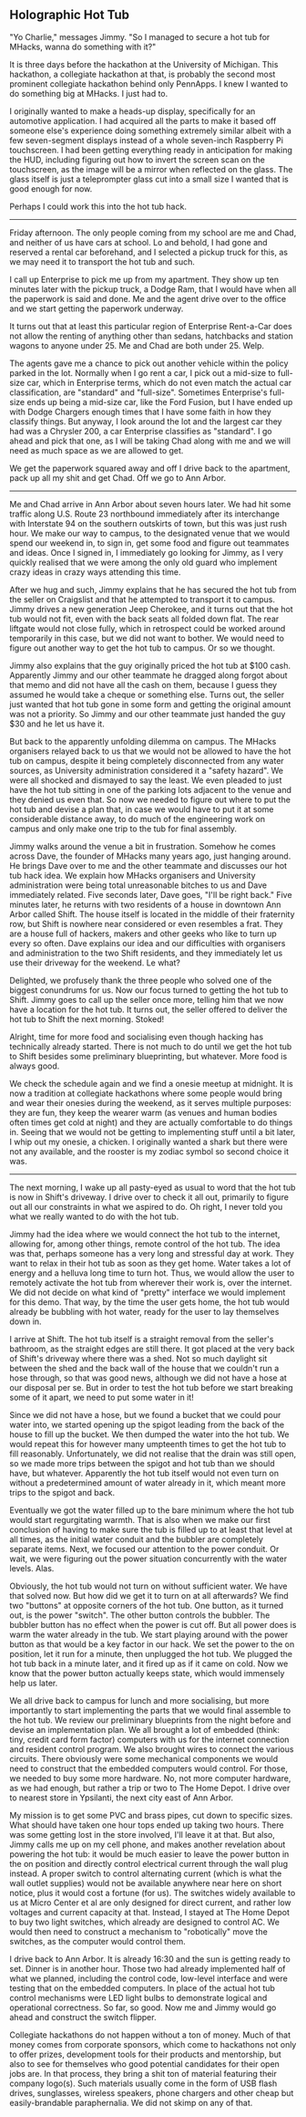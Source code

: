 ## Holographic Hot Tub

"Yo Charlie," messages Jimmy. "So I managed to secure a hot tub for MHacks, wanna do something with it?"

It is three days before the hackathon at the University of Michigan. This hackathon, a collegiate hackathon at that, is probably the second most prominent collegiate hackathon behind only PennApps. I knew I wanted to do something big at MHacks. I just had to.

I originally wanted to make a heads-up display, specifically for an automotive application. I had acquired all the parts to make it based off someone else's experience doing something extremely similar albeit with a few seven-segment displays instead of a whole seven-inch Raspberry Pi touchscreen. I had been getting everything ready in anticipation for making the HUD, including figuring out how to invert the screen scan on the touchscreen, as the image will be a mirror when reflected on the glass. The glass itself is just a teleprompter glass cut into a small size I wanted that is good enough for now.

Perhaps I could work this into the hot tub hack.

-----

Friday afternoon. The only people coming from my school are me and Chad, and neither of us have cars at school. Lo and behold, I had gone and reserved a rental car beforehand, and I selected a pickup truck for this, as we may need it to transport the hot tub and such.

I call up Enterprise to pick me up from my apartment. They show up ten minutes later with the pickup truck, a Dodge Ram, that I would have when all the paperwork is said and done. Me and the agent drive over to the office and we start getting the paperwork underway.

It turns out that at least this particular region of Enterprise Rent-a-Car does not allow the renting of anything other than sedans, hatchbacks and station wagons to anyone under 25. Me and Chad are both under 25. Welp.

The agents gave me a chance to pick out another vehicle within the policy parked in the lot. Normally when I go rent a car, I pick out a mid-size to full-size car, which in Enterprise terms, which do not even match the actual car classification, are "standard" and "full-size". Sometimes Enterprise's full-size ends up being a mid-size car, like the Ford Fusion, but I have ended up with Dodge Chargers enough times that I have some faith in how they classify things. But anyway, I look around the lot and the largest car they had was a Chrysler 200, a car Enterprise classifies as "standard". I go ahead and pick that one, as I will be taking Chad along with me and we will need as much space as we are allowed to get.

We get the paperwork squared away and off I drive back to the apartment, pack up all my shit and get Chad. Off we go to Ann Arbor.

-----

Me and Chad arrive in Ann Arbor about seven hours later. We had hit some traffic along U.S. Route 23 northbound immediately after its interchange with Interstate 94 on the southern outskirts of town, but this was just rush hour. We make our way to campus, to the designated venue that we would spend our weekend in, to sign in, get some food and figure out teammates and ideas. Once I signed in, I immediately go looking for Jimmy, as I very quickly realised that we were among the only old guard who implement crazy ideas in crazy ways attending this time.

After we hug and such, Jimmy explains that he has secured the hot tub from the seller on Craigslist and that he attempted to transport it to campus. Jimmy drives a new generation Jeep Cherokee, and it turns out that the hot tub would not fit, even with the back seats all folded down flat. The rear liftgate would not close fully, which in retrospect could be worked around temporarily in this case, but we did not want to bother. We would need to figure out another way to get the hot tub to campus. Or so we thought.

Jimmy also explains that the guy originally priced the hot tub at $100 cash. Apparently Jimmy and our other teammate he dragged along forgot about that memo and did not have all the cash on them, because I guess they assumed he would take a cheque or something else. Turns out, the seller just wanted that hot tub gone in some form and getting the original amount was not a priority. So Jimmy and our other teammate just handed the guy $30 and he let us have it.

But back to the apparently unfolding dilemma on campus. The MHacks organisers relayed back to us that we would not be allowed to have the hot tub on campus, despite it being completely disconnected from any water sources, as University administration considered it a "safety hazard". We were all shocked and dismayed to say the least. We even pleaded to just have the hot tub sitting in one of the parking lots adjacent to the venue and they denied us even that. So now we needed to figure out where to put the hot tub and devise a plan that, in case we would have to put it at some considerable distance away, to do much of the engineering work on campus and only make one trip to the tub for final assembly.

Jimmy walks around the venue a bit in frustration. Somehow he comes across Dave, the founder of MHacks many years ago, just hanging around. He brings Dave over to me and the other teammate and discusses our hot tub hack idea. We explain how MHacks organisers and University administration were being total unreasonable bitches to us and Dave immediately related. Five seconds later, Dave goes, "I'll be right back." Five minutes later, he returns with two residents of a house in downtown Ann Arbor called Shift. The house itself is located in the middle of their fraternity row, but Shift is nowhere near considered or even resembles a frat. They are a house full of hackers, makers and other geeks who like to turn up every so often. Dave explains our idea and our difficulties with organisers and administration to the two Shift residents, and they immediately let us use their driveway for the weekend. Le what?

Delighted, we profusely thank the three people who solved one of the biggest conundrums for us. Now our focus turned to getting the hot tub to Shift. Jimmy goes to call up the seller once more, telling him that we now have a location for the hot tub. It turns out, the seller offered to deliver the hot tub to Shift the next morning. Stoked!

Alright, time for more food and socialising even though hacking has technically already started. There is not much to do until we get the hot tub to Shift besides some preliminary blueprinting, but whatever. More food is always good.

We check the schedule again and we find a onesie meetup at midnight. It is now a tradition at collegiate hackathons where some people would bring and wear their onesies during the weekend, as it serves multiple purposes: they are fun, they keep the wearer warm (as venues and human bodies often times get cold at night) and they are actually comfortable to do things in. Seeing that we would not be getting to implementing stuff until a bit later, I whip out my onesie, a chicken. I originally wanted a shark but there were not any available, and the rooster is my zodiac symbol so second choice it was.

-----

The next morning, I wake up all pasty-eyed as usual to word that the hot tub is now in Shift's driveway. I drive over to check it all out, primarily to figure out all our constraints in what we aspired to do. Oh right, I never told you what we really wanted to do with the hot tub.

Jimmy had the idea where we would connect the hot tub to the internet, allowing for, among other things, remote control of the hot tub. The idea was that, perhaps someone has a very long and stressful day at work. They want to relax in their hot tub as soon as they get home. Water takes a lot of energy and a helluva long time to turn hot. Thus, we would allow the user to remotely activate the hot tub from wherever their work is, over the internet. We did not decide on what kind of "pretty" interface we would implement for this demo. That way, by the time the user gets home, the hot tub would already be bubbling with hot water, ready for the user to lay themselves down in.

I arrive at Shift. The hot tub itself is a straight removal from the seller's bathroom, as the straight edges are still there. It got placed at the very back of Shift's driveway where there was a shed. Not so much daylight sit between the shed and the back wall of the house that we couldn't run a hose through, so that was good news, although we did not have a hose at our disposal per se. But in order to test the hot tub before we start breaking some of it apart, we need to put some water in it!

Since we did not have a hose, but we found a bucket that we could pour water into, we started opening up the spigot leading from the back of the house to fill up the bucket. We then dumped the water into the hot tub. We would repeat this for however many umpteenth times to get the hot tub to fill reasonably. Unfortunately, we did not realise that the drain was still open, so we made more trips between the spigot and hot tub than we should have, but whatever. Apparently the hot tub itself would not even turn on without a predetermined amount of water already in it, which meant more trips to the spigot and back.

Eventually we got the water filled up to the bare minimum where the hot tub would start regurgitating warmth. That is also when we make our first conclusion of having to make sure the tub is filled up to at least that level at all times, as the initial water conduit and the bubbler are completely separate items. Next, we focused our attention to the power conduit. Or wait, we were figuring out the power situation concurrently with the water levels. Alas.

Obviously, the hot tub would not turn on without sufficient water. We have that solved now. But how did we get it to turn on at all afterwards? We find two "buttons" at opposite corners of the hot tub. One button, as it turned out, is the power "switch". The other button controls the bubbler. The bubbler button has no effect when the power is cut off. But all power does is warm the water already in the tub. We start playing around with the power button as that would be a key factor in our hack. We set the power to the on position, let it run for a minute, then unplugged the hot tub. We plugged the hot tub back in a minute later, and it fired up as if it came on cold. Now we know that the power button actually keeps state, which would immensely help us later.

We all drive back to campus for lunch and more socialising, but more importantly to start implementing the parts that we would final assemble to the hot tub. We review our preliminary blueprints from the night before and devise an implementation plan. We all brought a lot of embedded (think: tiny, credit card form factor) computers with us for the internet connection and resident control program. We also brought wires to connect the various circuits. There obviously were some mechanical components we would need to construct that the embedded computers would control. For those, we needed to buy some more hardware. No, not more computer hardware, as we had enough, but rather a trip or two to The Home Depot. I drive over to nearest store in Ypsilanti, the next city east of Ann Arbor.

My mission is to get some PVC and brass pipes, cut down to specific sizes. What should have taken one hour tops ended up taking two hours. There was some getting lost in the store involved, I'll leave it at that. But also, Jimmy calls me up on my cell phone, and makes another revelation about powering the hot tub: it would be much easier to leave the power button in the on position and directly control electrical current through the wall plug instead. A proper switch to control alternating current (which is what the wall outlet supplies) would not be available anywhere near here on short notice, plus it would cost a fortune (for us). The switches widely available to us at Micro Center et al are only designed for direct current, and rather low voltages and current capacity at that. Instead, I stayed at The Home Depot to buy two light switches, which already are designed to control AC. We would then need to construct a mechanism to "robotically" move the switches, as the computer would control them.

I drive back to Ann Arbor. It is already 16:30 and the sun is getting ready to set. Dinner is in another hour. Those two had already implemented half of what we planned, including the control code, low-level interface and were testing that on the embedded computers. In place of the actual hot tub control mechanisms were LED light bulbs to demonstrate logical and operational correctness. So far, so good. Now me and Jimmy would go ahead and construct the switch flipper.

Collegiate hackathons do not happen without a ton of money. Much of that money comes from corporate sponsors, which come to hackathons not only to offer prizes, development tools for their products and mentorship, but also to see for themselves who good potential candidates for their open jobs are. In that process, they bring a shit ton of material featuring their company logo(s). Such materials usually come in the form of USB flash drives, sunglasses, wireless speakers, phone chargers and other cheap but easily-brandable paraphernalia. We did not skimp on any of that.
